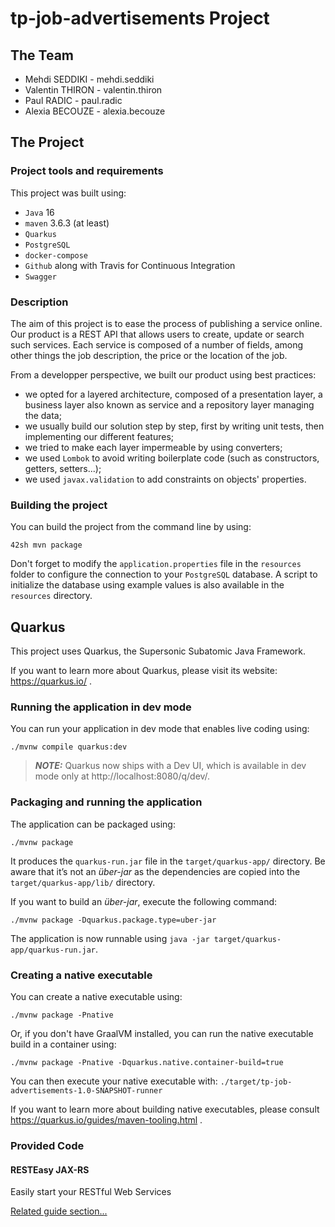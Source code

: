 # tp-job-advertisements Project

## The Team

- Mehdi SEDDIKI - mehdi.seddiki
- Valentin THIRON - valentin.thiron
- Paul RADIC - paul.radic
- Alexia BECOUZE - alexia.becouze

## The Project

### Project tools and requirements

This project was built using:
- ``Java`` 16
- ``maven`` 3.6.3 (at least)
- ``Quarkus``
- ``PostgreSQL``
- ``docker-compose``
- ``Github`` along with Travis for Continuous Integration
- ``Swagger``

### Description

The aim of this project is to ease the process of publishing a service online.
Our product is a REST API that allows users to create, update or search such
services. Each service is composed of a number of fields, among other things the
job description, the price or the location of the job.

From a developper perspective, we built our product using best practices:
- we opted for a layered architecture, composed of a presentation layer, a
  business layer also known as service and a repository layer managing the data;
- we usually build our solution step by step, first by writing unit tests, then
  implementing our different features;
- we tried to make each layer impermeable by using converters;
- we used ``Lombok`` to avoid writing boilerplate code (such as constructors,
  getters, setters...);
- we used ``javax.validation`` to add constraints on objects' properties.

### Building the project

You can build the project from the command line by using:

    42sh mvn package

Don't forget to modify the ``application.properties`` file in the ``resources``
folder to configure the connection to your ``PostgreSQL`` database. A script to
initialize the database using example values is also available in the
``resources`` directory.

## Quarkus

This project uses Quarkus, the Supersonic Subatomic Java Framework.

If you want to learn more about Quarkus, please visit its website: https://quarkus.io/ .

### Running the application in dev mode

You can run your application in dev mode that enables live coding using:

```shell script
./mvnw compile quarkus:dev
```

> **_NOTE:_**  Quarkus now ships with a Dev UI, which is available in dev mode only at http://localhost:8080/q/dev/.

### Packaging and running the application

The application can be packaged using:

```shell script
./mvnw package
```

It produces the `quarkus-run.jar` file in the `target/quarkus-app/` directory. Be aware that it’s not an _über-jar_ as
the dependencies are copied into the `target/quarkus-app/lib/` directory.

If you want to build an _über-jar_, execute the following command:

```shell script
./mvnw package -Dquarkus.package.type=uber-jar
```

The application is now runnable using `java -jar target/quarkus-app/quarkus-run.jar`.

### Creating a native executable

You can create a native executable using:

```shell script
./mvnw package -Pnative
```

Or, if you don't have GraalVM installed, you can run the native executable build in a container using:

```shell script
./mvnw package -Pnative -Dquarkus.native.container-build=true
```

You can then execute your native executable with: `./target/tp-job-advertisements-1.0-SNAPSHOT-runner`

If you want to learn more about building native executables, please consult https://quarkus.io/guides/maven-tooling.html
.

### Provided Code

#### RESTEasy JAX-RS

Easily start your RESTful Web Services

[Related guide section...](https://quarkus.io/guides/getting-started#the-jax-rs-resources)
